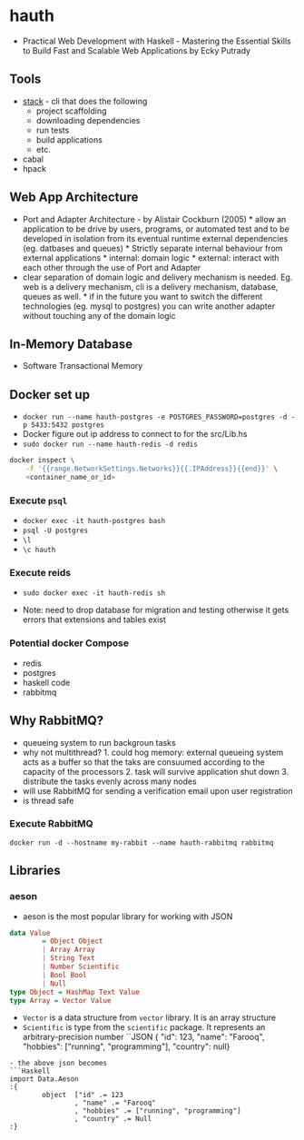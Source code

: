 # hauth
* Practical Web Development with Haskell - Mastering the Essential Skills to Build Fast and Scalable Web Applications by Ecky Putrady 

## Tools 
* [stack](https://docs.haskellstack.org/en/stable/) - cli that does the following 
	* project scaffolding 
	* downloading dependencies 
	* run tests 
	* build applications 
	* etc. 
* cabal 
* hpack 

## Web App Architecture 

* Port and Adapter Architecture - by Alistair Cockburn (2005)
        * allow an application to be drive by users, programs, or automated test and to be developed in isolation from its eventual runtime external dependencies (eg. datbases and queues)
        * Strictly separate internal behaviour from external applications 
                * internal: domain logic
                * external: interact with each other through the use of Port and Adapter
* clear separation of domain logic and delivery mechanism is needed. Eg. web is a delivery mechanism, cli is a delivery mechanism, database, queues as well. 
        * if in the future you want to switch the different technologies (eg. mysql to postgres) you can write another adapter without touching any of the domain logic

## In-Memory Database
* Software Transactional Memory 


## Docker set up 
* `docker run --name hauth-postgres -e POSTGRES_PASSWORD=postgres -d -p 5433:5432 postgres` 
* Docker figure out ip address to connect to for the src/Lib.hs
* `sudo docker run --name hauth-redis -d redis`
```bash
docker inspect \
	-f '{{range.NetworkSettings.Networks}}{{.IPAddress}}{{end}}' \
	<container_name_or_id>
```

### Execute `psql`
- `docker exec -it hauth-postgres bash`
- `psql -U postgres`
- `\l`
- `\c hauth`


### Execute reids
 - `sudo docker exec -it hauth-redis sh`

 * Note: need to drop database for migration and testing otherwise it gets errors that extensions and tables exist

 ### Potential docker Compose 
 - redis
 - postgres
 - haskell code 
 - rabbitmq

## Why RabbitMQ?
- queueing system to run backgroun tasks 
- why not multithread?
        1. could hog memory: 
        external queueing system acts as a buffer so that the taks are consuumed according to the capacity of the processors
        2. task will survive application shut down 
        3. distribute the tasks evenly across many nodes 
- will use RabbitMQ for sending a verification email upon user registration 
- is thread safe 

### Execute RabbitMQ
`docker run -d --hostname my-rabbit --name hauth-rabbitmq rabbitmq`

## Libraries
### aeson 
- aeson is the most popular library for working with JSON 
```Haskell
data Value 
        = Object Object
        | Array Array 
        | String Text 
        | Number Scientific 
        | Bool Bool
        | Null
type Object = HashMap Text Value 
type Array = Vector Value 
```
- `Vector` is a data structure from `vector` library. It is an array structure 
- `Scientific` is type from the `scientific` package. It represents an arbitrary-precision number 
``JSON 
{ "id": 123, "name": "Farooq", "hobbies": ["running", "programming"], "country": null}
```
- the above json becomes
```Haskell
import Data.Aeson 
:{
        object  ["id" .= 123
                , "name" .= "Farooq"
                , "hobbies" .= ["running", "programming"]
                , "country" .= Null
:}
```

